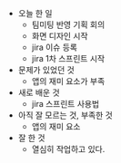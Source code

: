- 오늘 한 일
    - 팀미팅 반영 기획 회의
    - 화면 디자인 시작
    - jira 이슈 등록
    - jira 1차 스프린트 시작
- 문제가 있었던 것
    - 앱의 재미 요소가 부족
- 새로 배운 것
    - jira 스프린트 사용법
- 아직 잘 모르는 것, 부족한 것
    - 앱의 재미 요소
- 잘 한 것
    - 열심히 작업하고 있다.
